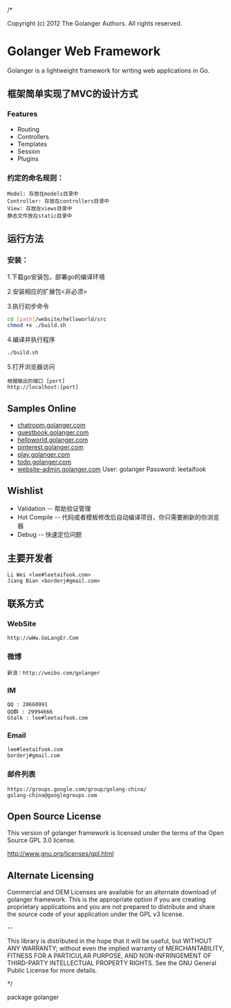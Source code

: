 /*

Copyright (c) 2012 The Golanger Authors. All rights reserved.


Golanger Web Framework
=======================================================================

Golanger is a lightweight framework for writing web applications in Go. 


## 框架简单实现了MVC的设计方式

### Features
 * Routing
 * Controllers
 * Templates
 * Session
 * Plugins


### 约定的命名规则：

    Model: 存放在models目录中
    Controller: 存放在controllers目录中
    View: 存放在views目录中
    静态文件放在static目录中

## 运行方法


### 安装：

1.下载go安装包，部署go的编译环境

2.安装相应的扩展包<非必须>

3.执行初步命令

``` bash
cd [path]/website/helloworld/src
chmod +x ./build.sh
```

4.编译并执行程序

``` bash
./build.sh
```

5.打开浏览器访问

    根据输出的端口 [port]
    http://localhost:[port]

## Samples Online

 * <a href="http://chatroom.golanger.com" target="_blank">chatroom.golanger.com</a>
 * [guestbook.golanger.com](http://guestbook.golanger.com)
 * [helloworld.golanger.com](http://helloworld.golanger.com)
 * [pinterest.golanger.com](http://pinterest.golanger.com)
 * [play.golanger.com](http://play.golanger.com)
 * [todo.golanger.com](http://todo.golanger.com)
 * [website-admin.golanger.com](http://website-admin.golanger.com)
    User: golanger
    Password: leetaifook


## Wishlist

 * Validation -- 帮助验证管理
 * Hot Compile -- 代码或者模板修改后自动编译项目，你只需要刷新的你浏览器
 * Debug -- 快速定位问题


## 主要开发者
```
Li Wei <lee#leetaifook.com>
Jiang Bian <borderj#gmail.com>
```


## 联系方式


### WebSite

```
http://wWw.GoLangEr.Com
```

### 微博

```
新浪：http://weibo.com/golanger
```

### IM

```
QQ : 20660991
QQ群 : 29994666
Gtalk : lee#leetaifook.com 
```

### Email

```
lee#leetaifook.com
borderj#gmail.com
```

### 邮件列表

```
https://groups.google.com/group/golang-china/
golang-china@googlegroups.com
```

Open Source License
------------------------------------------------------------------------------------------
This version of golanger framework is licensed under the terms of the Open Source GPL 3.0 license. 

http://www.gnu.org/licenses/gpl.html

Alternate Licensing
------------------------------------------------------------------------------------------
Commercial and OEM Licenses are available for an alternate download of golanger framework.
This is the appropriate option if you are creating proprietary applications and you are 
not prepared to distribute and share the source code of your application under the 
GPL v3 license. 

--

This library is distributed in the hope that it will be useful, but WITHOUT ANY WARRANTY; without even the implied warranty of MERCHANTABILITY, FITNESS FOR A PARTICULAR PURPOSE, AND NON-INFRINGEMENT OF THIRD-PARTY INTELLECTUAL PROPERTY RIGHTS.  See the GNU General Public License for more details.


*/

package golanger
